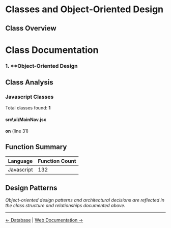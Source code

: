 # Classes and Object-Oriented Design

## Class Overview

**Class Documentation**
======================
### 1. **Object-Oriented Design

## Class Analysis

### Javascript Classes

Total classes found: **1**

#### src\ui\MainNav.jsx

**on** (line 31)

## Function Summary

| Language | Function Count |
|----------|---------------|
| Javascript | 132 |


## Design Patterns

*Object-oriented design patterns and architectural decisions are reflected in the class structure and relationships documented above.*

---

[← Database](./database.md) | [Web Documentation →](./web.md)
